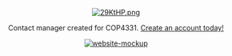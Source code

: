 
<p align="center"><a href="https://freeimage.host/"><img src="https://iili.io/29KtHP.png" alt="29KtHP.png" border="0"></a></p>
<p align = "center">Contact manager created for COP4331. <a href = "http://cop4331-29.com">Create an account today!</a></p>
<p align="center"><a href="https://ibb.co/tDsFqXM"><img src="https://i.ibb.co/cQFV6Lc/website-mockup.png" alt="website-mockup" border="0"></a></p>
